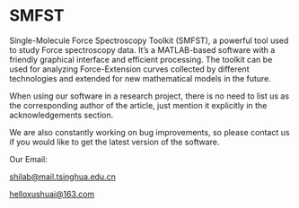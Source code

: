 # SMFST

Single-Molecule Force Spectroscopy Toolkit (SMFST), a powerful tool used to study Force spectroscopy data. It’s a MATLAB-based software with a friendly graphical interface and efficient processing. The toolkit can be used for analyzing Force-Extension curves collected by different technologies and extended for new mathematical models in the future.

When using our software in a research project, there is no need to list us as the corresponding author of the article, just mention it explicitly in the acknowledgements section.

We are also constantly working on bug improvements, so please contact us if you would like to get the latest version of the software.

Our Email:

shilab@mail.tsinghua.edu.cn

helloxushuai@163.com

